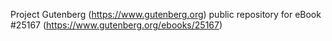 Project Gutenberg (https://www.gutenberg.org) public repository for eBook #25167 (https://www.gutenberg.org/ebooks/25167)
